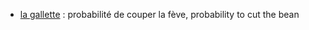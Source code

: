 

- [la gallette](http://twitwi.github.io/teaching-weblets/galette) : probabilité de couper la fève, probability to cut the bean

